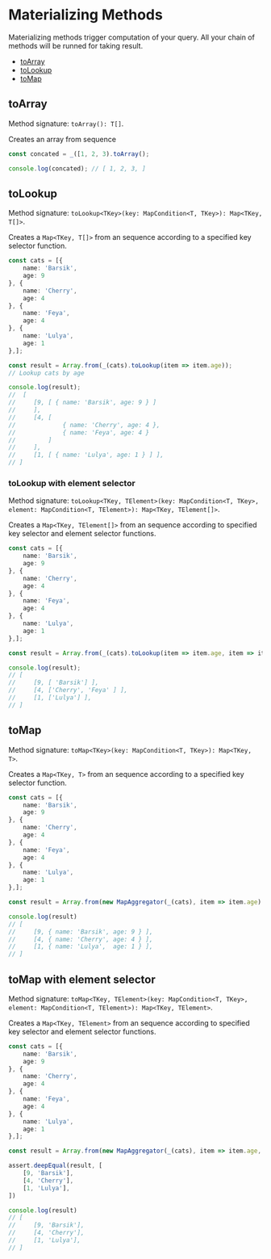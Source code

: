 # Materializing Methods

Materializing methods trigger computation of your query. All your chain of methods will be runned for taking result.

* [toArray](#toArray)
* [toLookup](#toLookup)
* [toMap](#toMap)

## toArray

Method signature: `toArray(): T[]`.

Creates an array from sequence

```typescript
const concated = _([1, 2, 3).toArray();

console.log(concated); // [ 1, 2, 3, ]
```

## toLookup

Method signature: `toLookup<TKey>(key: MapCondition<T, TKey>): Map<TKey, T[]>`.

Creates a `Map<TKey, T[]>` from an sequence according to a specified key selector function.

```typescript
const cats = [{
    name: 'Barsik',
    age: 9
}, {
    name: 'Cherry',
    age: 4
}, {
    name: 'Feya',
    age: 4
}, {
    name: 'Lulya',
    age: 1
},];

const result = Array.from(_(cats).toLookup(item => item.age));
// Lookup cats by age

console.log(result);
//  [
//     [9, [ { name: 'Barsik', age: 9 } ]
//     ],
//     [4, [
//             { name: 'Cherry', age: 4 },
//             { name: 'Feya', age: 4 }
//         ]
//     ],
//     [1, [ { name: 'Lulya', age: 1 } ] ],
// ]
```

### toLookup with element selector

Method signature: `toLookup<TKey, TElement>(key: MapCondition<T, TKey>, element: MapCondition<T, TElement>): Map<TKey, TElement[]>`.

Creates a `Map<TKey, TElement[]>` from an sequence according to specified key selector and element selector functions.

```typescript
const cats = [{
    name: 'Barsik',
    age: 9
}, {
    name: 'Cherry',
    age: 4
}, {
    name: 'Feya',
    age: 4
}, {
    name: 'Lulya',
    age: 1
},];

const result = Array.from(_(cats).toLookup(item => item.age, item => item.name));

console.log(result);
// [
//     [9, [ 'Barsik'] ],
//     [4, ['Cherry', 'Feya' ] ],
//     [1, ['Lulya'] ],
// ]
```

## toMap

Method signature: `toMap<TKey>(key: MapCondition<T, TKey>): Map<TKey, T>`.

Creates a `Map<TKey, T>` from an sequence according to a specified key selector function.

```typescript
const cats = [{
    name: 'Barsik',
    age: 9
}, {
    name: 'Cherry',
    age: 4
}, {
    name: 'Feya',
    age: 4
}, {
    name: 'Lulya',
    age: 1
},];

const result = Array.from(new MapAggregator(_(cats), item => item.age).aggregate());

console.log(result)
// [
//     [9, { name: 'Barsik', age: 9 } ],
//     [4, { name: 'Cherry', age: 4 } ],
//     [1, { name: 'Lulya',  age: 1 } ],
// ]
```

## toMap with element selector

Method signature: `toMap<TKey, TElement>(key: MapCondition<T, TKey>, element: MapCondition<T, TElement>): Map<TKey, TElement>`.

Creates a `Map<TKey, TElement>` from an sequence according to specified key selector and element selector functions.

```typescript
const cats = [{
    name: 'Barsik',
    age: 9
}, {
    name: 'Cherry',
    age: 4
}, {
    name: 'Feya',
    age: 4
}, {
    name: 'Lulya',
    age: 1
},];

const result = Array.from(new MapAggregator(_(cats), item => item.age, item => item.name).aggregate());

assert.deepEqual(result, [
    [9, 'Barsik'],
    [4, 'Cherry'],
    [1, 'Lulya'],
])

console.log(result)
// [
//     [9, 'Barsik'],
//     [4, 'Cherry'],
//     [1, 'Lulya'],
// ]
```
